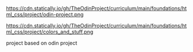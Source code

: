 https://cdn.statically.io/gh/TheOdinProject/curriculum/main/foundations/html_css/project/odin-project.png

https://cdn.statically.io/gh/TheOdinProject/curriculum/main/foundations/html_css/project/colors_and_stuff.png

project based on odin project